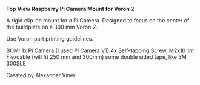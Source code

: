 **Top View Raspberry Pi Camera Mount for Voron 2**

A rigid clip-on mount for a Pi Camera. Designed to focus on the center of the buildplate on a 300 mm Voron 2. 

Use Voron part printing guidelines.

BOM:
1x Pi Camera (I used Pi Camera V1)
4x Self-tapping Screw, M2x10
1m Flexcable (will fit 250 mm and 300mm)
some double sided tape, like 3M 300SLE

Created by Alexander Viner